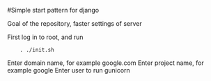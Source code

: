 #Simple start pattern for django

<main>
Goal of the repository, faster settings of server

First log in to root, and run 

```shell
    . ./init.sh
```

Enter domain name, for example google.com
Enter project name, for example google
Enter user to run gunicorn 
</main>
